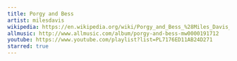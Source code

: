 ```yaml
---
title: Porgy and Bess
artist: milesdavis
wikipedia: https://en.wikipedia.org/wiki/Porgy_and_Bess_%28Miles_Davis_album%29
allmusic: http://www.allmusic.com/album/porgy-and-bess-mw0000191712
youtube: https://www.youtube.com/playlist?list=PL7176ED11AB24D271
starred: true
---
```

